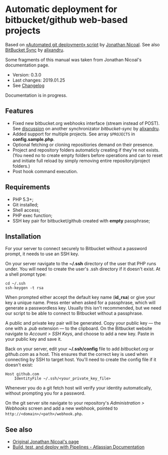 
# Automatic deployment for bitbucket/github web-based projects

Based on [«Automated git deployment» script](http://jonathannicol.com/blog/2013/11/19/automated-git-deployments-from-bitbucket/) by [Jonathan Nicoal](http://jonathannicol.com/). See also [BitBucket Sync](https://bitbucket.org/alixandru/bitbucket-sync) by [alixandru](https://bitbucket.org/alixandru/).

Some fragments of this manual was taken from Jonathan Nicoal's documentation page.

- Version: 0.3.0
- Last changes: 2019.01.25
- See [Changelog](CHANGELOG.md)

Documentation is in progress.

## Features

- Fixed new bitbucket.org webhooks interface (stream instead of POST). See [discussion](https://bitbucket.org/alixandru/bitbucket-sync/issues/34/bitbucket-api-change-breaks-gatewayphp) on another synchronizator _bitbucket-sync_ by [alixandru](https://bitbucket.org/alixandru/).
- Added support for multiple projects. See array `$PROJECTS` in **config.sample.php**.
- Optional fetching or cloning repositiories demand on their presence.
- Project and repository folders automaticly creating if they're not exists. (You need no to create empty folders before operations and can to reset and initiate full reload by simply removing entire repository/project folders.)
- Post hook command execution.

## Requirements

- PHP 5.3+;
- Git installed;
- Shell access;
- PHP exec function;
- SSH key pair for bitbucket/github created with **empty** passphrase;

## Installation

For your server to connect securely to Bitbucket without a password prompt, it needs to use an SSH key.

On your server navigate to the **~/.ssh** directory of the user that PHP runs under. You will need to create the user's .ssh directory if it doesn't exist. At a shell prompt type:

```
cd ~/.ssh
ssh-keygen -t rsa
```

When prompted either accept the default key name (**id_rsa**) or give your key a unique name. Press enter when asked for a passphrase, which will generate a passwordless key. Usually this isn't recommended, but we need our script to be able to connect to Bitbucket without a passphrase.

A public and private key pair will be generated. Copy your public key — the one with a _.pub_ extension — to the clipboard. On the Bitbucket website navigate to _Account > SSH Keys_, and choose to add a new key. Paste in your public key and save it.

Back on your server, edit your **~/.ssh/config** file to add _bitbucket.org_ or _github.com_ as a host. This ensures that the correct key is used when connecting by SSH to target host. You'll need to create the config file if it doesn't exist:

```
Host github.com
    IdentityFile ~/.ssh/<your_private_key_file>
```

Whenever you do a git fetch host will verify your identity automatically, without prompting you for a password.

On the git server site navigate to your repository's _Administration > Webhooks_ screen and add a new webhook, pointed to `http://<domain>/<path>/webhook.php`.

## See also

- [Original Jonathan Nicoal's page](http://jonathannicol.com/blog/2013/11/19/automated-git-deployments-from-bitbucket/)
- [Build, test, and deploy with Pipelines - Atlassian Documentation](https://confluence.atlassian.com/bitbucket/bitbucket-pipelines-792496469.html)
